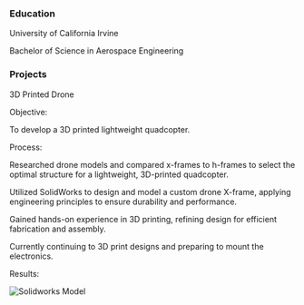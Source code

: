 ### Education
University of California Irvine

Bachelor of Science in Aerospace Engineering



### Projects
3D Printed Drone

Objective: 

To develop a 3D printed lightweight quadcopter.




Process:

Researched drone models and compared x-frames to h-frames to select the optimal structure for a lightweight, 3D-printed quadcopter.

Utilized SolidWorks to design and model a custom drone X-frame, applying engineering principles to ensure durability and performance.

Gained hands-on experience in 3D printing, refining design for efficient fabrication and assembly.

Currently continuing to 3D print designs and preparing to mount the electronics.




Results:

![Solidworks Model](/assets/img/C:\Users\kirat\Documents\DRONEASSEM.SLDASM3.JPG)


